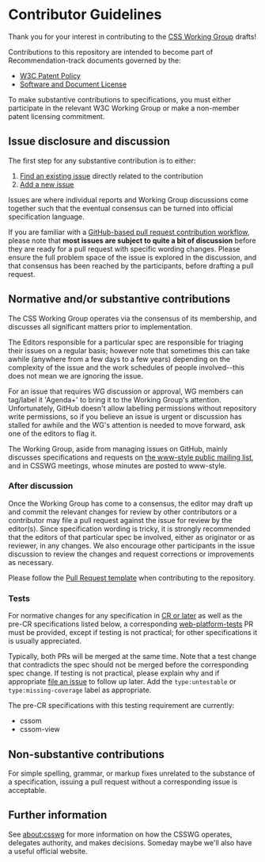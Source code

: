 # Contributor Guidelines

Thank you for your interest in contributing to the [CSS Working Group](https://www.w3.org/Style/CSS/) 
drafts!

Contributions to this repository are intended to become part of Recommendation-track 
documents governed by the: 

  * [W3C Patent Policy](https://www.w3.org/Consortium/Patent-Policy-20040205/)
  * [Software and Document License](https://www.w3.org/Consortium/Legal/copyright-software)

To make substantive contributions to specifications, you must either participate
in the relevant W3C Working Group or make a non-member patent licensing commitment.

## Issue disclosure and discussion

The first step for any substantive contribution is to either:

  1. [Find an existing issue](https://github.com/w3c/csswg-drafts/issues) directly related to the contribution
  2. [Add a new issue](https://github.com/w3c/csswg-drafts/issues/new)

Issues are where individual reports and Working Group discussions come together such 
that the eventual consensus can be turned into official specification language.

If you are familiar with a [GitHub-based pull request contribution workflow](https://help.github.com/articles/about-pull-requests/), 
please note that **most issues are subject to quite a bit of discussion** before 
they are ready for a pull request with specific wording changes. Please ensure
the full problem space of the issue is explored in the discussion, and that
consensus has been reached by the participants, before drafting a pull request.

## Normative and/or substantive contributions

The CSS Working Group operates via the consensus of its membership, and discusses 
all significant matters prior to implementation.

The Editors responsible for a particular spec are responsible for triaging their
issues on a regular basis; however note that sometimes this can take awhile
(anywhere from a few days to a few years) depending on the complexity of the
issue and the work schedules of people involved--this does not mean we are
ignoring the issue.

For an issue that requires WG discussion or approval, WG members can tag/label
it 'Agenda+' to bring it to the Working Group's attention. Unfortunately,
GitHub doesn't allow labelling permissions without repository write permissions,
so if you believe an issue is urgent or discussion has stalled for awhile and
the WG's attention is needed to move forward, ask one of the editors to flag it.

The Working Group, aside from managing issues on GitHub, mainly discusses
specifications and requests on [the www-style public mailing list](https://lists.w3.org/Archives/Public/www-style/),
and in CSSWG meetings, whose minutes are posted to www-style.

### After discussion

Once the Working Group has come to a consensus, the editor may draft up and
commit the relevant changes for review by other contributors or a contributor
may file a pull request against the issue for review by the editor(s). Since
specification wording is tricky, it is strongly recommended that the editors
of that particular spec be involved, either as originator or as reviewer, in
any changes. We also encourage other participants in the issue discussion to
review the changes and request corrections or improvements as necessary.

Please follow the [Pull Request template](https://github.com/w3c/csswg-drafts/blob/master/.github/PULL_REQUEST_TEMPLATE.md) 
when contributing to the repository.

### Tests

For normative changes for any specification in
[CR or later](https://www.w3.org/Style/CSS/current-work) as well as the pre-CR specifications listed
below, a corresponding [web-platform-tests](https://github.com/web-platform-tests/wpt) PR must be
provided, except if testing is not practical; for other specifications it is usually appreciated.

Typically, both PRs will be merged at the same time. Note that a test change that contradicts the
spec should not be merged before the corresponding spec change. If testing is not practical, please
explain why and if appropriate [file an issue](https://github.com/web-platform-tests/wpt/issues/new)
to follow up later. Add the `type:untestable` or `type:missing-coverage` label as appropriate.

The pre-CR specifications with this testing requirement are currently:

  * cssom
  * cssom-view

## Non-substantive contributions

For simple spelling, grammar, or markup fixes unrelated to the substance of a
specification, issuing a pull request without a corresponding issue is acceptable.

## Further information

See [about:csswg](http://fantasai.inkedblade.net/weblog/2011/inside-csswg/)
for more information on how the CSSWG operates, delegates authority, and
makes decisions. Someday maybe we'll also have a useful official website.
